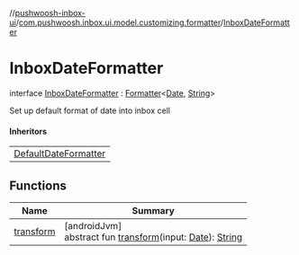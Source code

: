 //[pushwoosh-inbox-ui](../../../index.md)/[com.pushwoosh.inbox.ui.model.customizing.formatter](../index.md)/[InboxDateFormatter](index.md)

# InboxDateFormatter

interface [InboxDateFormatter](index.md) : [Formatter](../-formatter/index.md)&lt;[Date](https://developer.android.com/reference/kotlin/java/util/Date.html), [String](https://kotlinlang.org/api/latest/jvm/stdlib/kotlin-stdlib/kotlin/-string/index.html)&gt; 

Set up default format of date into inbox cell

#### Inheritors

| |
|---|
| [DefaultDateFormatter](../-default-date-formatter/index.md) |

## Functions

| Name | Summary |
|---|---|
| [transform](index.md#1448346697%2FFunctions%2F1408892949) | [androidJvm]<br>abstract fun [transform](index.md#1448346697%2FFunctions%2F1408892949)(input: [Date](https://developer.android.com/reference/kotlin/java/util/Date.html)): [String](https://kotlinlang.org/api/latest/jvm/stdlib/kotlin-stdlib/kotlin/-string/index.html) |
